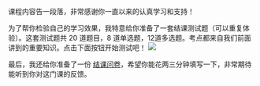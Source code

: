 课程内容告一段落，非常感谢你一直以来的认真学习和支持！

为了帮你检验自己的学习效果，我特意给你准备了一套结课测试题（可以重复体验）。这套测试题共 20 道题目，8 道单选题，12道多选题。考点都来自我们前面讲到的重要知识。点击下面按钮开始测试吧！ [![](https://static001.geekbang.org/resource/image/28/a4/28d1be62669b4f3cc01c36466bf811a4.png?wh=1142*201)](http://time.geekbang.org/quiz/intro?act_id=6494&exam_id=14030)

最后，我还给你准备了一份 [结课问卷](https://jinshuju.net/f/N5X4bA)，希望你能花两三分钟填写一下，非常期待能听到你对这门课的反馈。